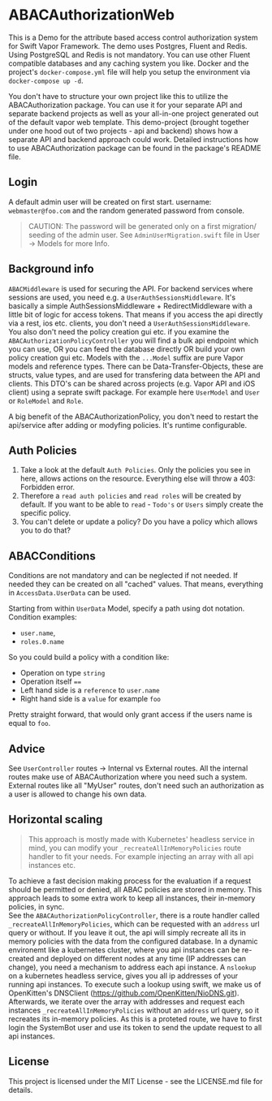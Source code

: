 # ABACAuthorizationWeb

This is a Demo for the attribute based access control authorization system for Swift Vapor Framework.
The demo uses Postgres, Fluent and Redis. Using PostgreSQL and Redis is not mandatory. You can use other Fluent compatible databases and any caching system you like. Docker and the project's `docker-compose.yml` file will help you setup the environment via `docker-compose up -d`.

You don't have to structure your own project like this to utilize the ABACAuthorization package. You can use it for your separate API and separate backend projects as well as your all-in-one project generated out of the default vapor web template.
This demo-project (brought together under one hood out of two projects - api and backend) shows how a separate API and backend approach could work.
Detailed instructions how to use ABACAuthorization package can be found in the package's README file.


## Login
A default admin user will be created on first start.
username: `webmaster@foo.com`
and the random generated password from console.
> CAUTION: The password will be generated only on a first migration/ seeding of the admin user. See `AdminUserMigration.swift` file in User -> Models for more Info.


## Background info
`ABACMiddleware` is used for securing the API.
For backend services where sessions are used, you need e.g. a `UserAuthSessionsMiddleware`. It's basically a simple AuthSessionsMiddleware + RedirectMiddleware with a little bit of logic for access tokens. 
That means if you access the api directly via a rest, ios etc. clients, you don't need a `UserAuthSessionsMiddleware`. You also don't need the policy creation gui etc. if you examine the `ABACAuthorizationPolicyController` you will find a bulk api endpoint which you can use, OR you can feed the database directly OR build your own policy creation gui etc.
Models with the `...Model` suffix are pure Vapor models and reference types. There can be Data-Transfer-Objects, these are structs, value types, and are used for transfering data between the API and clients. This DTO's can be shared across projects (e.g. Vapor API and iOS client) using a seprate swift package.
For example here `UserModel` and `User` or `RoleModel` and `Role`.

A big benefit of the ABACAuthorizationPolicy, you don't need to restart the api/service after adding or modyfing policies. It's runtime configurable.

## Auth Policies
1. Take a look at the default `Auth Policies`. Only the policies you see in here, allows actions on the resource. Everything else will throw a 403: Forbidden error.
2. Therefore a `read auth policies` and `read roles` will be created by default. If you want to be able to `read` - `Todo's` or `Users` simply create the specific policy. 
3. You can't delete or update a policy? Do you have a policy which allows you to do that? 


## ABACConditions
Conditions are not mandatory and can be neglected if not needed. If needed they can be created on all "cached" values. That means, everything in `AccessData.UserData` can be used.

Starting from within `UserData` Model, specify a path using dot notation. 
Condition examples: 
- `user.name`, 
- `roles.0.name`

So you could build a policy with a condition like: 
- Operation on type `string`
- Operation itself `==`
- Left hand side is a `reference` to `user.name`
- Right hand side is a `value` for example `foo`

Pretty straight forward, that would only grant access if the users name is equal to `foo`. 


## Advice
See `UserController` routes -> Internal vs External routes. All the internal routes make use of ABACAuthorization where you need such a system. External routes like all "MyUser" routes, don't need such an authorization as a user is allowed to change his own data.



## Horizontal scaling

> This approach is mostly made with Kubernetes' headless service in mind, you can modify your  `_recreateAllInMemoryPolicies` route handler to fit your needs. For example injecting an array with all api instances etc.

To achieve a fast decision making process for the evaluation if a request should be permitted or denied, all ABAC policies are stored in memory. This approach leads to some extra work to keep all instances, their in-memory policies, in sync.   
See the `ABACAuthorizationPolicyController`, there is a route handler called `_recreateAllInMemoryPolicies`, which can be requested with an `address` url query or without.
If you leave it out, the api will simply recreate all its in memory policies with the data from the configured database. 
In a dynamic environemt like a kubernetes cluster, where you api instances can be re-created and deployed on different nodes at any time (IP addresses can change), you need a mechanism to address each api instance. A `nslookup` on a kubernetes headless service, gives you all ip addresses of your running api instances.
To execute such a lookup using swift, we make us of OpenKitten's DNSClient (https://github.com/OpenKitten/NioDNS.git). Afterwards, we iterate over the array with addresses and request each instances `_recreateAllInMemoryPolicies` without an `address` url query, so it recreates its in-memory policies.
As this is a proteted route, we have to first login the SystemBot user and use its token to send the update request to all api instances.



## License

This project is licensed under the MIT License - see the LICENSE.md file for details.
